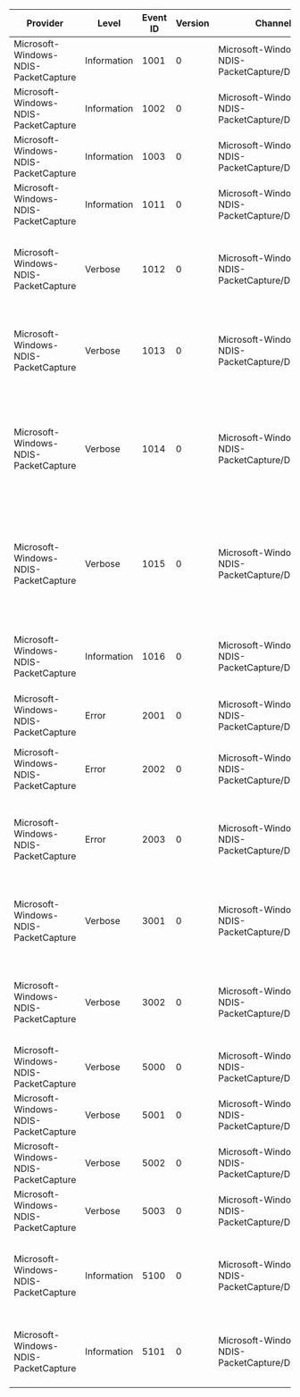 Provider                              |  Level        |  Event ID  |  Version  |  Channel                                          |  Task         |  Opcode         |  Keyword   |  Message
--------------------------------------|---------------|------------|-----------|---------------------------------------------------|---------------|-----------------|------------|--------------------------------------------------------------------------------------------------------------------------------------------------
Microsoft-Windows-NDIS-PacketCapture  |  Information  |  1001      |  0        |  Microsoft-Windows-NDIS-PacketCapture/Diagnostic  |               |                 |            |  Packet Fragment ({FragmentSize} bytes)
Microsoft-Windows-NDIS-PacketCapture  |  Information  |  1002      |  0        |  Microsoft-Windows-NDIS-PacketCapture/Diagnostic  |               |                 |            |  Packet Metadata ({MetadataSize} bytes)
Microsoft-Windows-NDIS-PacketCapture  |  Information  |  1003      |  0        |  Microsoft-Windows-NDIS-PacketCapture/Diagnostic  |               |                 |  VMSwitch  |  VMSwitch Packet Fragment ({FragmentSize} bytes)
Microsoft-Windows-NDIS-PacketCapture  |  Information  |  1011      |  0        |  Microsoft-Windows-NDIS-PacketCapture/Diagnostic  |  Rules        |                 |            |  Capture Rules Count={RulesCount}
Microsoft-Windows-NDIS-PacketCapture  |  Verbose      |  1012      |  0        |  Microsoft-Windows-NDIS-PacketCapture/Diagnostic  |               |                 |            |  Driver Loaded (FriendlyName={FriendlyName} UniqueName={UniqueName} ServiceName={ServiceName})
Microsoft-Windows-NDIS-PacketCapture  |  Verbose      |  1013      |  0        |  Microsoft-Windows-NDIS-PacketCapture/Diagnostic  |               |                 |            |  Driver Unloaded (FriendlyName={FriendlyName} UniqueName={UniqueName} ServiceName={ServiceName})
Microsoft-Windows-NDIS-PacketCapture  |  Verbose      |  1014      |  0        |  Microsoft-Windows-NDIS-PacketCapture/Diagnostic  |               |                 |            |  Attached to miniport interface {MiniportIfIndex} above layer interface {LowerIfIndex} with media type {MediaType} (context={ReferenceContext})
Microsoft-Windows-NDIS-PacketCapture  |  Verbose      |  1015      |  0        |  Microsoft-Windows-NDIS-PacketCapture/Diagnostic  |               |                 |            |  Detached from miniport interface {MiniportIfIndex} above layer interface {LowerIfIndex} with media type {MediaType} (context={ReferenceContext})
Microsoft-Windows-NDIS-PacketCapture  |  Information  |  1016      |  0        |  Microsoft-Windows-NDIS-PacketCapture/Diagnostic  |  Rules        |                 |            |  Capture Rule: Id={RuleId} Directive={Directive} ValueLength={Length} Value={Value}
Microsoft-Windows-NDIS-PacketCapture  |  Error        |  2001      |  0        |  Microsoft-Windows-NDIS-PacketCapture/Diagnostic  |  Driver Load  |  Loading State  |            |  Driver load failed with status={ErrorCode} at location {Location}
Microsoft-Windows-NDIS-PacketCapture  |  Error        |  2002      |  0        |  Microsoft-Windows-NDIS-PacketCapture/Diagnostic  |  Layer Load   |  Loading State  |            |  FilterAttach failed with status={ErrorCode} at location {Location} (context={Context})
Microsoft-Windows-NDIS-PacketCapture  |  Error        |  2003      |  0        |  Microsoft-Windows-NDIS-PacketCapture/Diagnostic  |  Rules        |  Loading State  |            |  Received Invalid Capture Rule: Id={RuleId} Directive={Directive} ValueLength={Length} Value={Value}
Microsoft-Windows-NDIS-PacketCapture  |  Verbose      |  3001      |  0        |  Microsoft-Windows-NDIS-PacketCapture/Diagnostic  |  Layer Load   |  Loading State  |            |  Entering state '{NextState}' from state '{PreviousState}' (location={Location}, context={Context})
Microsoft-Windows-NDIS-PacketCapture  |  Verbose      |  3002      |  0        |  Microsoft-Windows-NDIS-PacketCapture/Diagnostic  |  Layer Load   |  Loading State  |            |  Entering state '{NextState}' from state '{PreviousState}' (location={Location}, context={Context})
Microsoft-Windows-NDIS-PacketCapture  |  Verbose      |  5000      |  0        |  Microsoft-Windows-NDIS-PacketCapture/Diagnostic  |               |  Start          |            |
Microsoft-Windows-NDIS-PacketCapture  |  Verbose      |  5001      |  0        |  Microsoft-Windows-NDIS-PacketCapture/Diagnostic  |               |  Stop           |            |
Microsoft-Windows-NDIS-PacketCapture  |  Verbose      |  5002      |  0        |  Microsoft-Windows-NDIS-PacketCapture/Diagnostic  |               |  Start          |            |
Microsoft-Windows-NDIS-PacketCapture  |  Verbose      |  5003      |  0        |  Microsoft-Windows-NDIS-PacketCapture/Diagnostic  |               |  Stop           |            |
Microsoft-Windows-NDIS-PacketCapture  |  Information  |  5100      |  0        |  Microsoft-Windows-NDIS-PacketCapture/Diagnostic  |               |                 |            |  Rundown: {SourceId}: {RundownId} - {Param1}, {Param2}, {ParamStr}. {Description}.
Microsoft-Windows-NDIS-PacketCapture  |  Information  |  5101      |  0        |  Microsoft-Windows-NDIS-PacketCapture/Diagnostic  |               |                 |            |  Event source: {SourceId}: {SourceName}, IfIndex: {IfIndex}, LayerCount: {LayerCount}.